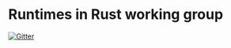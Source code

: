 # Runtimes in Rust working group

[![Gitter](https://badges.gitter.im/rust-hosted-langs/runtimes-WG.svg)](https://gitter.im/rust-hosted-langs/runtimes-WG?utm_source=badge&utm_medium=badge&utm_campaign=pr-badge)
